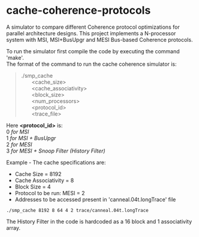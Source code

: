 # cache-coherence-protocols
A simulator to compare different Coherence protocol optimizations for parallel architecture designs. This project implements a N-processor system with MSI, MSI+BusUpgr and MESI Bus-based Coherence protocols.

To run the simulator first compile the code by executing the command 'make'.<br/>
The format of the command to run the cache coherence simulator is:

>./smp_cache<br/>
>&emsp;&emsp;<cache_size><br/>
>&emsp;&emsp;<cache_associativity><br/>
>&emsp;&emsp;<block_size><br/>
>&emsp;&emsp;<num_processors><br/>
>&emsp;&emsp;<protocol_id><br/>
>&emsp;&emsp;<trace_file><br/>

Here **<protocol_id>** is:<br/>
0 *for MSI*<br/>
1 *for MSI + BusUpgr*<br/>
2 *for MESI*<br/>
3 *for MESI + Snoop Filter (History Filter)*<br/>

Example - The cache specifications are:
* Cache Size = 8192
* Cache Associativity = 8
* Block Size = 4
* Protocol to be run: MESI = 2
* Addresses to be accessed present in 'canneal.04t.longTrace' file

```./smp_cache 8192 8 64 4 2 trace/canneal.04t.longTrace```

The History Filter in the code is hardcoded as a 16 block and 1 associativity array.
